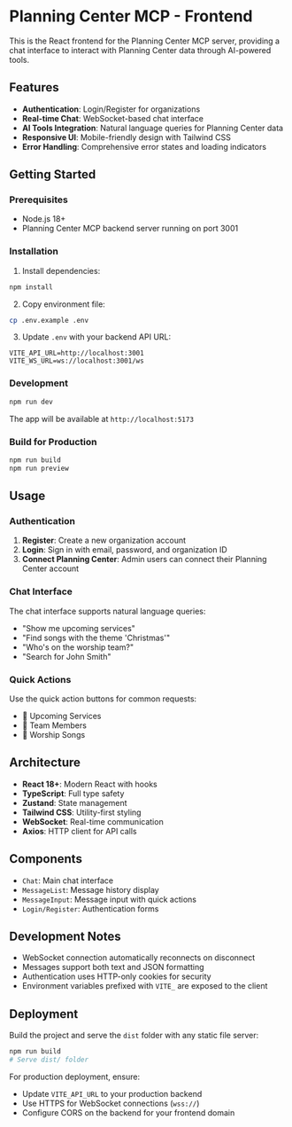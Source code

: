 # Planning Center MCP - Frontend

This is the React frontend for the Planning Center MCP server, providing a chat interface to interact with Planning Center data through AI-powered tools.

## Features

- **Authentication**: Login/Register for organizations
- **Real-time Chat**: WebSocket-based chat interface  
- **AI Tools Integration**: Natural language queries for Planning Center data
- **Responsive UI**: Mobile-friendly design with Tailwind CSS
- **Error Handling**: Comprehensive error states and loading indicators

## Getting Started

### Prerequisites

- Node.js 18+ 
- Planning Center MCP backend server running on port 3001

### Installation

1. Install dependencies:
```bash
npm install
```

2. Copy environment file:
```bash
cp .env.example .env
```

3. Update `.env` with your backend API URL:
```env
VITE_API_URL=http://localhost:3001
VITE_WS_URL=ws://localhost:3001/ws
```

### Development

```bash
npm run dev
```

The app will be available at `http://localhost:5173`

### Build for Production

```bash
npm run build
npm run preview
```

## Usage

### Authentication

1. **Register**: Create a new organization account
2. **Login**: Sign in with email, password, and organization ID
3. **Connect Planning Center**: Admin users can connect their Planning Center account

### Chat Interface

The chat interface supports natural language queries:

- "Show me upcoming services"
- "Find songs with the theme 'Christmas'" 
- "Who's on the worship team?"
- "Search for John Smith"

### Quick Actions

Use the quick action buttons for common requests:
- 📅 Upcoming Services
- 👥 Team Members  
- 🎵 Worship Songs

## Architecture

- **React 18+**: Modern React with hooks
- **TypeScript**: Full type safety
- **Zustand**: State management  
- **Tailwind CSS**: Utility-first styling
- **WebSocket**: Real-time communication
- **Axios**: HTTP client for API calls

## Components

- `Chat`: Main chat interface
- `MessageList`: Message history display
- `MessageInput`: Message input with quick actions
- `Login/Register`: Authentication forms

## Development Notes

- WebSocket connection automatically reconnects on disconnect
- Messages support both text and JSON formatting
- Authentication uses HTTP-only cookies for security
- Environment variables prefixed with `VITE_` are exposed to the client

## Deployment

Build the project and serve the `dist` folder with any static file server:

```bash
npm run build
# Serve dist/ folder
```

For production deployment, ensure:
- Update `VITE_API_URL` to your production backend
- Use HTTPS for WebSocket connections (`wss://`)
- Configure CORS on the backend for your frontend domain